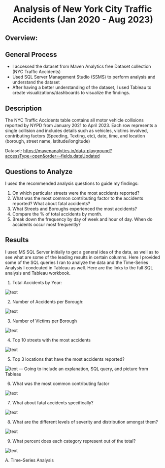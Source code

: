 # <p align='center'>Analysis of New York City Traffic Accidents (Jan 2020 - Aug 2023)</p>

## Overview:

## General Process
* I accessed the dataset from Maven Analytics free Dataset collection (NYC Traffic Accidents)
* Used SQL Server Management Studio (SSMS) to perform analysis and understand the dataset
* After having a better understanding of the dataset, I used Tableau to create visualizations/dashboards to visualize the findings.

## Description
The NYC Traffic Accidents table contains all motor vehicle collisions reported by NYPD from January 2021 to April 2023. Each row represents a single collision and includes details such as vehicles, victims involved, contributing factors (Speeding, Texting, etc), date, time, and location (borough, street name, latitude/longitude)

Dataset: https://mavenanalytics.io/data-playground?accessType=open&order=-fields.dateUpdated 

## Questions to Analyze
I used the recommended analysis questions to guide my findings:
1. On which particular streets were the most accidents reported?
2. What was the most common contributing factor to the accidents reported? What about fatal accidents?
3. What Streets and Boroughs experienced the most accidents?
4. Compare the % of total accidents by month.
5. Break down the frequency by day of week and hour of day. When do accidents occur most frequently?

## Results
I used MS SQL Server initially to get a general idea of the data, as well as to see what are some of the leading results in certain columns. 
Here I provided some of the SQL queries I ran to analyze the data and the Time-Series Analysis I condcuted in Tableau as well.
Here are the links to the full SQL analysis and Tableau workbook.

1. Total Accidents by Year:

![text](https://github.com/Nussev/NYC_Accidents_Analysis/blob/main/Query%20Images/%231_Total_Accidents.png)

2. Number of Accidents per Borough:

![text](https://github.com/Nussev/NYC_Accidents_Analysis/blob/main/Query%20Images/%232_Borough_Accidents.png)

3. Number of Victims per Borough

![text](https://github.com/Nussev/NYC_Accidents_Analysis/blob/main/Query%20Images/%233_Borough_victims.png)

4. Top 10 streets with the most accidents

![text](https://github.com/Nussev/NYC_Accidents_Analysis/blob/main/Query%20Images/%234_Top10_streets.png)

5. Top 3 locations that have the most accidents reported?

![text](https://github.com/Nussev/NYC_Accidents_Analysis/blob/main/Query%20Images/%235_exact_locations.png)
-- Going to include an explanation, SQL query, and picture from Tableau

6. What was the most common contributing factor

![text](https://github.com/Nussev/NYC_Accidents_Analysis/blob/main/Query%20Images/%236_contributing_factor.png)

7. What about fatal accidents specifically?

![text](https://github.com/Nussev/NYC_Accidents_Analysis/blob/main/Query%20Images/%237_fatal_factor.png)

8. What are the different levels of severity and distribution amongst them?

![text](https://github.com/Nussev/NYC_Accidents_Analysis/blob/main/Query%20Images/%238_pt2_category_query.png)

9. What percent does each category represent out of the total?

![text](https://github.com/Nussev/NYC_Accidents_Analysis/blob/main/Query%20Images/%239_Percentages_category.png)

A. Time-Series Analysis



